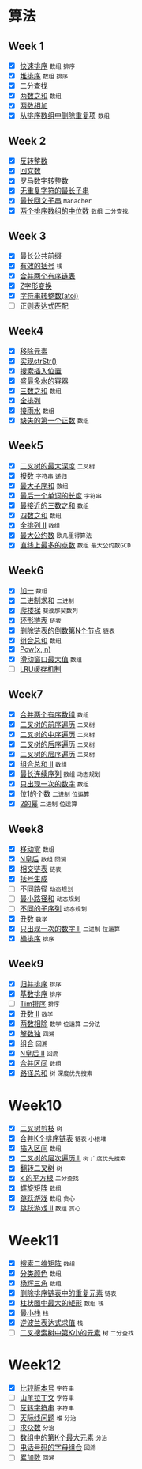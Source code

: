 # 算法

## Week 1
- [x] [快速排序](quick-sort.md) `数组` `排序`
- [x] [堆排序](heap-sort.md) `数组` `排序`
- [x] [二分查找](binary-search.md)
- [x] [两数之和](two-sum.md) `数组`
- [x] [两数相加](add-two-numbers.md)
- [x] [从排序数组中删除重复项](remove-duplicates.md) `数组`

## Week 2
- [x] [反转整数](reverse-integer.md)
- [x] [回文数](palindrome-number.md)
- [x] [罗马数字转整数](roman-to-integer.md)
- [x] [无重复字符的最长子串](longest-substring-without-repeating-characters.md)
- [x] [最长回文子串](longest-palindromic-substring.md) `Manacher`
- [x] [两个排序数组的中位数](median-of-two-sorted-arrays.md) `数组` `二分查找`

## Week 3
- [x] [最长公共前缀](longest-common-prefix.md)
- [x] [有效的括号](valid-parentheses.md) `栈`
- [x] [合并两个有序链表](merge-two-sorted-lists.md)
- [x] [Z字形变换](zigzag-conversion.md)
- [x] [字符串转整数(atoi)](string-to-integer-atoi.md)
- [ ] [正则表达式匹配](regular-expression-matching.md)

## Week4
- [x] [移除元素](remove-element.md)
- [x] [实现strStr()](implement-strstr.md)
- [x] [搜索插入位置](search-insert-position.md)
- [x] [盛最多水的容器](container-with-most-water.md)
- [x] [三数之和](3sum.md) `数组`
- [x] [全排列](permutations.md)
- [x] [接雨水](trapping-rain-water.md) `数组`
- [x] [缺失的第一个正数](first-missing-positive.md) `数组`

## Week5
- [x] [二叉树的最大深度](maximum-depth-of-binary-tree.md) `二叉树`
- [x] [报数](count-and-say.md) `字符串` `递归`
- [x] [最大子序和](maximum-subarray.md) `数组`
- [x] [最后一个单词的长度](length-of-last-word.md) `字符串`
- [x] [最接近的三数之和](3sum-closest.md) `数组`
- [x] [四数之和](4sum.md) `数组`
- [x] [全排列 II](permutations-ii.md) `数组`
- [x] [最大公约数](greatest-common-divisor.md) `欧几里得算法`
- [x] [直线上最多的点数](max-points-on-a-line.md) `数组` `最大公约数GCD`

## Week6
- [x] [加一](plus-one.md) `数组`
- [x] [二进制求和](add-binary.md) `二进制`
- [x] [爬楼梯](climbing-stairs.md) `斐波那契数列`
- [x] [环形链表](linked-list-cycle.md) `链表`
- [x] [删除链表的倒数第N个节点](remove-nth-node-from-end-of-list.md) `链表`
- [x] [组合总和](combination-sum.md) `数组`
- [x] [Pow(x, n)](powx-n.md)
- [x] [滑动窗口最大值](sliding-window-maximum.md) `数组`
- [ ] [LRU缓存机制](lru-cache.md)

## Week7
- [x] [合并两个有序数组](merge-sorted-array.md) `数组`
- [x] [二叉树的前序遍历](binary-tree-preorder-traversal.md) `二叉树`
- [x] [二叉树的中序遍历](binary-tree-inorder-traversal.md) `二叉树`
- [x] [二叉树的后序遍历](binary-tree-postorder-traversal.md) `二叉树`
- [x] [二叉树的层序遍历](binary-tree-levelorder-traversal.md) `二叉树`
- [x] [组合总和 II](combination-sum-ii.md) `数组`
- [x] [最长连续序列](longest-consecutive-sequence.md) `数组` `动态规划`
- [x] [只出现一次的数字](single-number.md) `数组`
- [x] [位1的个数](number-of-1-bits.md) `二进制` `位运算`
- [x] [2的幂](power-of-two.md) `二进制` `位运算`

## Week8
- [x] [移动零](move-zeroes.md) `数组`
- [x] [N皇后](n-queens.md) `数组` `回溯`
- [x] [相交链表](intersection-of-two-linked-lists.md) `链表`
- [x] [括号生成](generate-parentheses.md)
- [ ] [不同路径](unique-paths.md) `动态规划`
- [ ] [最小路径和](minimum-path-sum.md) `动态规划`
- [ ] [不同的子序列](distinct-subsequences.md) `动态规划`
- [x] [丑数](ugly-number.md) `数学`
- [x] [只出现一次的数字 II](single-number-ii.md) `二进制` `位运算`
- [x] [桶排序](bucket-sort.md) `排序`

## Week9
- [x] [归并排序](merge-sort.md) `排序`
- [x] [基数排序](radix-sort.md) `排序`
- [ ] [Tim排序](tim-sort.md) `排序`
- [x] [丑数 II](ugly-number-ii.md) `数学`
- [x] [两数相除](divide-two-integers.md) `数学` `位运算` `二分法`
- [x] [解数独](sudoku-solver.md) `回溯`
- [x] [组合](combinations.md) `回溯`
- [x] [N皇后 II](n-queens-ii.md) `回溯`
- [x] [合并区间](merge-intervals.md) `数组`
- [x] [路径总和](path-sum.md) `树` `深度优先搜索`

# Week10
- [x] [二叉树剪枝](binary-tree-pruning.md) `树`
- [x] [合并K个排序链表](merge-k-sorted-lists.md) `链表` `小根堆`
- [x] [插入区间](insert-interval.md) `数组`
- [x] [二叉树的层次遍历 II](binary-tree-level-order-traversal-ii.md) `树` `广度优先搜索`
- [x] [翻转二叉树](invert-binary-tree.md) `树`
- [x] [x 的平方根](sqrtx.md) `二分查找`
- [x] [螺旋矩阵](spiral-matrix.md) `数组`
- [x] [跳跃游戏](jump-game.md) `数组` `贪心`
- [x] [跳跃游戏 II](jump-game-ii.md) `数组` `贪心`

# Week11
- [x] [搜索二维矩阵](search-a-2d-matrix.md) `数组`
- [x] [分类颜色](sort-colors.md) `数组`
- [x] [杨辉三角](pascals-triangle.md) `数组`
- [x] [删除排序链表中的重复元素](remove-duplicates-from-sorted-list.md) `链表`
- [x] [柱状图中最大的矩形](largest-rectangle-in-histogram.md) `数组` `栈`
- [x] [最小栈](min-stack.md) `栈`
- [x] [逆波兰表达式求值](evaluate-reverse-polish-notation.md) `栈`
- [ ] [二叉搜索树中第K小的元素](kth-smallest-element-in-a-bst.md) `树` `二分查找`

# Week12
- [x] [比较版本号](compare-version-numbers.md) `字符串`
- [ ] [山羊拉丁文](goat-latin.md) `字符串`
- [ ] [反转字符串](reverse-string.md) `字符串`
- [ ] [天际线问题](the-skyline-problem.md) `堆` `分治`
- [ ] [求众数](majority-element.md) `分治`
- [ ] [数组中的第K个最大元素](kth-largest-element-in-an-array.md) `分治`
- [ ] [电话号码的字母组合](letter-combinations-of-a-phone-number.md) `回溯`
- [ ] [累加数](additive-number.md) `回溯`